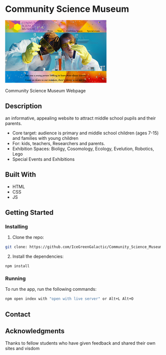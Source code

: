 


# Community Science Museum 

![image](./Images/CSM-Home-Screenshot.png)

Community Science Museum Webpage

## Description

an informative, appealing website to attract middle school pupils and their parents.

- Core target: audience is primary and middle school children (ages 7-15) and families with young children
- For: kids, teachers, Researchers and parents. 
- Exhibition Spaces: Bioligy, Cosomology, Ecology, Evelution, Robotics, Lego
- Special Events and Exhibitions


## Built With
- HTML
- CSS
- JS


## Getting Started

### Installing


1. Clone the repo:

```bash
git clone: https://github.com/IceGreenGalactic/Community_Science_Museum.git
```

2. Install the dependencies:

```
npm install
```

### Running



To run the app, run the following commands:

```bash
npm open index with "open with live server" or Alt+L Alt+O
```



## Contact




## Acknowledgments
Thanks to fellow students who have given feedback and shared their own sites and visdom 